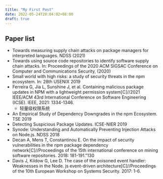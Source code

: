 ```yaml
---
title: "My First Post"
date: 2022-05-24T20:04:02+08:00
draft: true
---
```


## Paper list
- Towards measuring supply chain attacks on package managers for interpreted languages. NDSS (2021)
- Towards using source code repositories to identify software supply chain attacks. In: Proceedings of the 2020 ACM SIGSAC Conference on Computer and Communications Security, (2020)
- Small world with high risks: a study of security threats in the npm ecosystem. In: 28th USENIX 2019
  <!-- - 方法定义：npm依赖图、包维护器、package reach、maintainer reach、 -->
- Ferreira G, Jia L, Sunshine J, et al. Containing malicious package updates in NPM with a lightweight permission system[C]//2021 IEEE/ACM 43rd International Conference on Software Engineering (ICSE). IEEE, 2021: 1334-1346.
  - 轻量级权限系统
- An Empirical Study of Dependency Downgrades in the npm Ecosystem. TSE 2019
- Detecting Suspicious Package Updates. ICSE-NIER 2019
- Synode: Understanding and Automatically Preventing Injection Attacks on Node.js. NDSS 2018
- Decan A, Mens T, Constantinou E. On the impact of security vulnerabilities in the npm package dependency network[C]//Proceedings of the 15th international conference on mining software repositories. 2018: 181-191."130
- Davis J, Kildow G, Lee D. The case of the poisoned event handler: Weaknesses in the Node. js event-driven architecture[C]//Proceedings of the 10th European Workshop on Systems Security. 2017: 1-6.
  